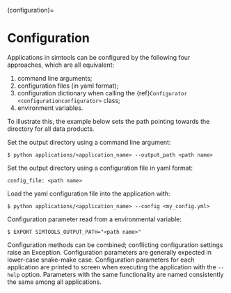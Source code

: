 (configuration)=

# Configuration

Applications in simtools can be configured by the following four approaches, which are all equivalent:

1. command line arguments;
2. configuration files (in yaml format);
3. configuration dictionary when calling the {ref}`Configurator <configurationconfigurator>` class;
4. environment variables.

To illustrate this, the example below sets the path pointing towards the directory for all data products.

Set the output directory using a command line argument:

```
$ python applications/<application_name> --output_path <path name>
```

Set the output directory using a configuration file in yaml format:

```
config_file: <path name>
```

Load the yaml configuration file into the application with:

```console
$ python applications/<application_name> --config <my_config.yml>
```

Configuration parameter read from a environmental variable:

```console
$ EXPORT SIMTOOLS_OUTPUT_PATH="<path name>"
```

Configuration methods can be combined; conflicting configuration settings raise an Exception.
Configuration parameters are generally expected in lower-case snake-make case.
Configuration parameters for each application are printed to screen when executing the application with the `--help` option.
Parameters with the same functionality are named consistently the same among all applications.
